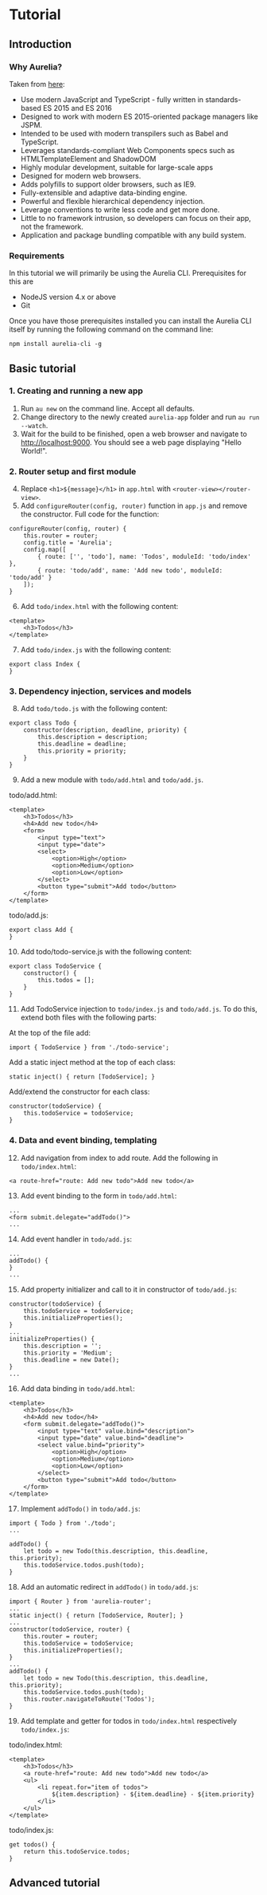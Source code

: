 # Tutorial
## Introduction
### Why Aurelia?

Taken from [here](http://aurelia.io/hub.html#/doc/article/aurelia/framework/latest/technical-benefits/1):
- Use modern JavaScript and TypeScript - fully written in standards-based ES 2015 and ES 2016
- Designed to work with modern ES 2015-oriented package managers like JSPM.
- Intended to be used with modern transpilers such as Babel and TypeScript.
- Leverages standards-compliant Web Components specs such as HTMLTemplateElement and ShadowDOM
- Highly modular development, suitable for large-scale apps
- Designed for modern web browsers.
- Adds polyfills to support older browsers, such as IE9.
- Fully-extensible and adaptive data-binding engine.
- Powerful and flexible hierarchical dependency injection.
- Leverage conventions to write less code and get more done.
- Little to no framework intrusion, so developers can focus on their app, not the framework.
- Application and package bundling compatible with any build system.

### Requirements

In this tutorial we will primarily be using the Aurelia CLI. Prerequisites for this are
- NodeJS version 4.x or above
- Git

Once you have those prerequisites installed you can install the Aurelia CLI itself by running the following command on the command line:

`npm install aurelia-cli -g`

## Basic tutorial

### 1. Creating and running a new app

1. Run `au new` on the command line. Accept all defaults.
2. Change directory to the newly created `aurelia-app` folder and run `au run --watch`.
3. Wait for the build to be finished, open a web browser and navigate to [http://localhost:9000](http://localhost:9000). You should see a web page displaying "Hello World!".

### 2. Router setup and first module

4. Replace `<h1>${message}</h1>` in `app.html` with `<router-view></router-view>`.
5. Add `configureRouter(config, router)` function in `app.js` and remove the constructor. Full code for the function:

```
configureRouter(config, router) {
    this.router = router;
    config.title = 'Aurelia';
    config.map([
        { route: ['', 'todo'], name: 'Todos', moduleId: 'todo/index' },
        { route: 'todo/add', name: 'Add new todo', moduleId: 'todo/add' }
    ]);
}
```

6. Add `todo/index.html` with the following content:

```
<template>
    <h3>Todos</h3>
</template>
```

7. Add `todo/index.js` with the following content:

```
export class Index {
}
```

### 3. Dependency injection, services and models

8. Add `todo/todo.js` with the following content:

```
export class Todo {
    constructor(description, deadline, priority) {
        this.description = description;
        this.deadline = deadline;
        this.priority = priority;
    }
}
```

9. Add a new module with `todo/add.html` and `todo/add.js`.

todo/add.html:
```
<template>
    <h3>Todos</h3>
    <h4>Add new todo</h4>
    <form>
        <input type="text">
        <input type="date">
        <select>
            <option>High</option>
            <option>Medium</option>
            <option>Low</option>
        </select>
        <button type="submit">Add todo</button>
    </form>
</template>
```

todo/add.js:
```
export class Add {
}
```

10. Add todo/todo-service.js with the following content:

```
export class TodoService {
    constructor() {
        this.todos = [];
    }
}
```

11. Add TodoService injection to `todo/index.js` and `todo/add.js`. To do this, extend both files with the following parts:

At the top of the file add:
```
import { TodoService } from './todo-service';
```

Add a static inject method at the top of each class:
```
static inject() { return [TodoService]; }
```

Add/extend the constructor for each class:
```
constructor(todoService) {
    this.todoService = todoService;
}
```

### 4. Data and event binding, templating

12. Add navigation from index to add route. Add the following in `todo/index.html`:

```
<a route-href="route: Add new todo">Add new todo</a>
```

13. Add event binding to the form in `todo/add.html`:

```
...
<form submit.delegate="addTodo()">
...
```

14. Add event handler in `todo/add.js`:

```
...
addTodo() {
}
...
```

15. Add property initializer and call to it in constructor of `todo/add.js`:

```
constructor(todoService) {
    this.todoService = todoService;
    this.initializeProperties();
}
...
initializeProperties() {
    this.description = '';
    this.priority = 'Medium';
    this.deadline = new Date();
}
...
```
16. Add data binding in `todo/add.html`:

```
<template>
    <h3>Todos</h3>
    <h4>Add new todo</h4>
    <form submit.delegate="addTodo()">
        <input type="text" value.bind="description">
        <input type="date" value.bind="deadline">
        <select value.bind="priority">
            <option>High</option>
            <option>Medium</option>
            <option>Low</option>
        </select>
        <button type="submit">Add todo</button>
    </form>
</template>
```

17. Implement `addTodo()` in `todo/add.js`:

```
import { Todo } from './todo';
...

addTodo() {
    let todo = new Todo(this.description, this.deadline, this.priority);
    this.todoService.todos.push(todo);
}
```

18. Add an automatic redirect in `addTodo()` in `todo/add.js`:

```
import { Router } from 'aurelia-router';
...
static inject() { return [TodoService, Router]; }
...
constructor(todoService, router) {
    this.router = router;
    this.todoService = todoService;
    this.initializeProperties();
}
...
addTodo() {
    let todo = new Todo(this.description, this.deadline, this.priority);
    this.todoService.todos.push(todo);
    this.router.navigateToRoute('Todos');
}
```

19. Add template and getter for todos in `todo/index.html` respectively `todo/index.js`:

todo/index.html:
```
<template>
    <h3>Todos</h3>
    <a route-href="route: Add new todo">Add new todo</a>
    <ul>
        <li repeat.for="item of todos">
            ${item.description} - ${item.deadline} - ${item.priority}
        </li>
    </ul>
</template>
```

todo/index.js:
```
get todos() {
    return this.todoService.todos;
}
```

## Advanced tutorial
